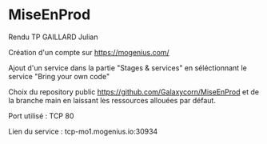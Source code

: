 # MiseEnProd

Rendu TP GAILLARD Julian 

Création d'un compte sur https://mogenius.com/

Ajout d'un service dans la partie "Stages & services" en séléctionnant le service "Bring your own code"

Choix du repository public https://github.com/Galaxycorn/MiseEnProd et de la branche main en laissant les ressources allouées par défaut. 

Port utilisé : TCP 80 

Lien du service : tcp-mo1.mogenius.io:30934